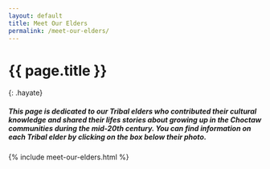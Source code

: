 ```yaml
---
layout: default
title: Meet Our Elders
permalink: /meet-our-elders/
---
```


# {{ page.title }}
{: .hayate}

##### This page is dedicated to our Tribal elders who contributed their cultural knowledge and shared their lifes stories about growing up in the Choctaw communities during the mid-20th century. You can find information on each Tribal elder by clicking on the box below their photo.

{% include meet-our-elders.html %}
